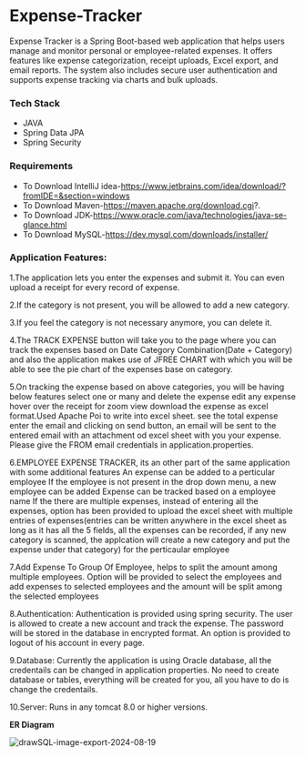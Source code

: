 # Expense-Tracker
<p>Expense Tracker is a Spring Boot-based web application that helps users manage and monitor personal or employee-related expenses. It offers features like expense categorization, receipt uploads, Excel export, and email reports. The system also includes secure user authentication and supports expense tracking via charts and bulk uploads.</p>

        
### **Tech Stack**

- JAVA
- Spring Data JPA
- Spring Security
  
### **Requirements**

- To Download IntelliJ idea-https://www.jetbrains.com/idea/download/?fromIDE=&section=windows
- To Download Maven-https://maven.apache.org/download.cgi?.
- To Download JDK-https://www.oracle.com/java/technologies/java-se-glance.html
- To Download MySQL-https://dev.mysql.com/downloads/installer/

### Application Features: 

1.The application lets you enter the expenses and submit it. You can even upload a receipt for every record of expense.

2.If the category is not present, you will be allowed to add a new category.

3.If you feel the category is not necessary anymore, you can delete it.

4.The TRACK EXPENSE button will take you to the page where you can track the expenses based on Date Category Combination(Date + Category) and also the application makes use of JFREE CHART with which you will be able to see the pie chart of the expenses base on category.

5.On tracking the expense based on above categories, you will be having below features
select one or many and delete the expense
edit any expense
hover over the receipt for zoom view
download the expense as excel format.Used Apache Poi to write into excel sheet.
see the total expense
enter the email and clicking on send button, an email will be sent to the entered email with an attachment od excel sheet with you your expense.
Please give the FROM email credentials in application.properties.

6.EMPLOYEE EXPENSE TRACKER, its an other part of the same application with some additional features
An expense can be added to a perticular employee
If the employee is not present in the drop down menu, a new employee can be added
Expense can be tracked based on a employee name
If the there are multiple expenses, instead of entering all the expenses, option has been provided to upload the excel sheet with multiple entries of expenses(entries can be written anywhere in the excel sheet as long as it has all the 5 fields, all the expenses can be recorded, if any new category is scanned, the applcation will create a new category and put the expense under that category) for the perticaular employee

7.Add Expense To Group Of Employee, helps to split the amount among multiple employees.
Option will be provided to select the employees and add expenses to selected employees and the amount will be split among the selected employees

8.Authentication:
Authentication is provided using spring security. The user is allowed to create a new account and track the expense. The password will be stored in the database in encrypted format. An option is provided to logout of his account in every page.

9.Database:
Currently the application is using Oracle database, all the credentails can be changed in application properties. No need to create database or tables, everything will be created for you, all you have to do is change the credentails.

10.Server:
Runs in any tomcat 8.0 or higher versions.
  
**ER Diagram**

 ![drawSQL-image-export-2024-08-19](https://github.com/user-attachments/assets/620cfc77-04b2-4c45-94d6-54779dde1418)


  


